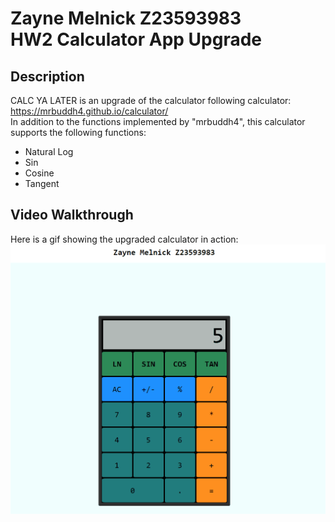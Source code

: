 Zayne Melnick Z23593983 <br>
HW2 Calculator App Upgrade
===

## Description
CALC YA LATER is an upgrade of the calculator following calculator: https://mrbuddh4.github.io/calculator/ <br>
In addition to the functions implemented by "mrbuddh4", this calculator supports the following functions:
* Natural Log
* Sin
* Cosine
* Tangent

## Video Walkthrough 
Here is a gif showing the upgraded calculator in action:
![](https://github.com/cop4808-spring-2023-fullstack-web/cop4808-git-and-github-fundamentals-melnickz/blob/main/demo.gif)